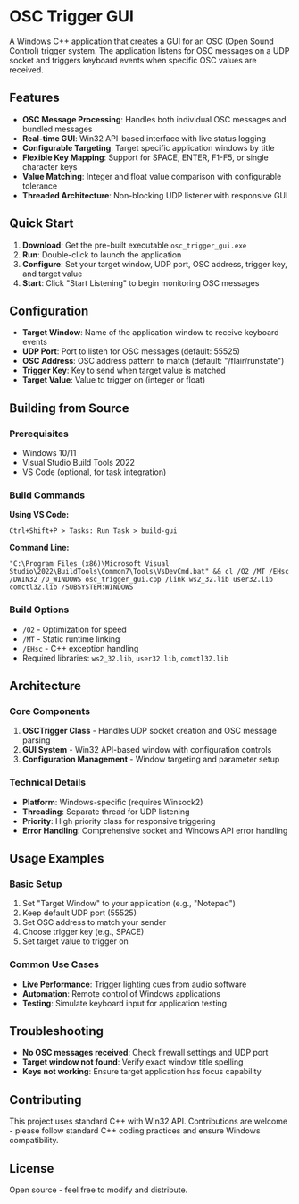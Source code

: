 # OSC Trigger GUI

A Windows C++ application that creates a GUI for an OSC (Open Sound Control) trigger system. The application listens for OSC messages on a UDP socket and triggers keyboard events when specific OSC values are received.

## Features

- **OSC Message Processing**: Handles both individual OSC messages and bundled messages
- **Real-time GUI**: Win32 API-based interface with live status logging
- **Configurable Targeting**: Target specific application windows by title
- **Flexible Key Mapping**: Support for SPACE, ENTER, F1-F5, or single character keys
- **Value Matching**: Integer and float value comparison with configurable tolerance
- **Threaded Architecture**: Non-blocking UDP listener with responsive GUI

## Quick Start

1. **Download**: Get the pre-built executable `osc_trigger_gui.exe`
2. **Run**: Double-click to launch the application
3. **Configure**: Set your target window, UDP port, OSC address, trigger key, and target value
4. **Start**: Click "Start Listening" to begin monitoring OSC messages

## Configuration

- **Target Window**: Name of the application window to receive keyboard events
- **UDP Port**: Port to listen for OSC messages (default: 55525)
- **OSC Address**: OSC address pattern to match (default: "/flair/runstate")
- **Trigger Key**: Key to send when target value is matched
- **Target Value**: Value to trigger on (integer or float)

## Building from Source

### Prerequisites
- Windows 10/11
- Visual Studio Build Tools 2022
- VS Code (optional, for task integration)

### Build Commands

**Using VS Code:**
```
Ctrl+Shift+P > Tasks: Run Task > build-gui
```

**Command Line:**
```batch
"C:\Program Files (x86)\Microsoft Visual Studio\2022\BuildTools\Common7\Tools\VsDevCmd.bat" && cl /O2 /MT /EHsc /DWIN32 /D_WINDOWS osc_trigger_gui.cpp /link ws2_32.lib user32.lib comctl32.lib /SUBSYSTEM:WINDOWS
```

### Build Options
- `/O2` - Optimization for speed
- `/MT` - Static runtime linking
- `/EHsc` - C++ exception handling
- Required libraries: `ws2_32.lib`, `user32.lib`, `comctl32.lib`

## Architecture

### Core Components

1. **OSCTrigger Class** - Handles UDP socket creation and OSC message parsing
2. **GUI System** - Win32 API-based window with configuration controls
3. **Configuration Management** - Window targeting and parameter setup

### Technical Details

- **Platform**: Windows-specific (requires Winsock2)
- **Threading**: Separate thread for UDP listening
- **Priority**: High priority class for responsive triggering
- **Error Handling**: Comprehensive socket and Windows API error handling

## Usage Examples

### Basic Setup
1. Set "Target Window" to your application (e.g., "Notepad")
2. Keep default UDP port (55525)
3. Set OSC address to match your sender
4. Choose trigger key (e.g., SPACE)
5. Set target value to trigger on

### Common Use Cases
- **Live Performance**: Trigger lighting cues from audio software
- **Automation**: Remote control of Windows applications
- **Testing**: Simulate keyboard input for application testing

## Troubleshooting

- **No OSC messages received**: Check firewall settings and UDP port
- **Target window not found**: Verify exact window title spelling
- **Keys not working**: Ensure target application has focus capability

## Contributing

This project uses standard C++ with Win32 API. Contributions are welcome - please follow standard C++ coding practices and ensure Windows compatibility.

## License

Open source - feel free to modify and distribute.